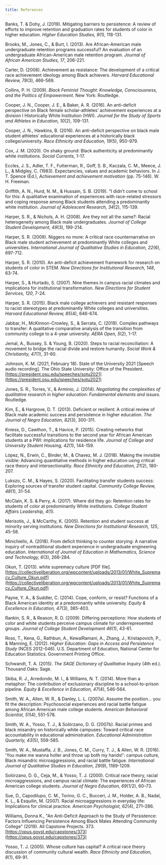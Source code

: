 ```yaml
---
title: References
---
```


Banks, T. & Dohy, J. (2019). Mitigating barriers to persistence: A review of efforts to improve retention and graduation rates for students of color in higher education. _Higher Education Studies, 9_(1), 118-131.

Brooks, M., Jones, C., & Burt, I. (2013). Are African-American male undergraduate retention programs successful? An evaluation of an undergraduate African-American male retention program. _Journal of African American Studies, 17_, 206-221.

Carter, D. (2008). Achievement as resistance: The development of a critical race achievement ideology among Black achievers. _Harvard Educational Review, 78_(3), 466-569.

Collins, P. H. (2009). _Black Feminist Thought: Knowledge, Consciousness, and the Politics of Empowerment_. New York: Routledge.

Cooper, J. N., Cooper, J. E., & Baker, A. R. (2016). An anti-deficit perspective on Black female scholar-athletes’ achievement experiences at a division I Historically White Institution (HWI). _Journal for the Study of Sports and Athletes in Education, 10_(2), 109-131.

Cooper, J. N., Hawkins, B. (2016). An anti-deficit perspective on black male student athletes’ educational experiences at a historically black college/university. _Race Ethnicity and Education, 19_(5), 950-979.

Cox, J. M. (2020). On shaky ground: Black authenticity at predominantly white institutions. _Social Currents_, 1-17.

Eccles, J. S., Adler, T. F., Futterman, R., Goff, S. B., Kaczala, C. M., Meece, J. L., &	Midgley, C. (1983). Expectancies, values and academic behaviors. In J. T. Spence (Ed.),	_Achievement and achievement motivation_ (pp. 75-146). W. H. Freeman.

Griffith, A. N., Hurd, N. M., & Hussain, S. B. (2019). “I didn’t come to school for this: A qualitative examination of experiences with race-related stressors and coping response among Black students attending a predominantly white institution. _Journal of Adolescent Research, 34_(2), 115-139.

Harper, S. R., & Nichols, A. H. (2008). Are they not all the same?: Racial heterogeneity among Black male undergraduates. _Journal of College Student Development, 49_(3), 199-214.

Harper, S. R. (2009). Niggers no more: A critical race counternarrative on Black male student achievement at predominantly White colleges and universities. _International Journal of Qualitative Studies in Education, 22_(6), 697-712.

Harper, S. R. (2010). An anti-deficit achievement framework for research on students of color in STEM. _New Directions for Institutional Research, 148_, 63-74.

Harper, S., & Hurtado, S. (2007). Nine themes in campus racial climates and implications for institutional transformation. _New Directions for Student Services, 120_, 7-24.

Harper, S. R. (2015). Black male college achievers and resistant responses to racist stereotypes at predominantly White colleges and universities. _Harvard Educational Review, 85_(4), 646-674.

Jabbar, H., McKinnon-Crowley, S., & Serrata, C. (2019). Complex pathways to transfer: A qualitative comparative analysis of the transition from community college to a 4-year university. _AERA Open, 5_(2), 1-17.

Jemal, A., Bussey, S. & Young, B. (2020). Steps to racial reconciliation: A movement to bridge the racial divide and restore humanity. _Social Work & Christianity, 47_(1), 31-60.

Johnson, K. M. (2021, February 18). State of the University 2021 [Speech audio recording]. The Ohio State University: Office of the President. [https://president.osu.edu/speeches/sotu2021](https://president.osu.edu/speeches/sotu2021)

Jones, S. R., Torres, V., & Arminio, J. (2014). _Negotiating the complexities of qualitative research in higher education: Fundamental elements and issues_. Routledge.

Kim, E., & Hargrove, D. T. (2013). Deficient or resilient: A critical review of Black male academic success and persistence in higher education. _The Journal of Negro Education, 82_(3), 300-311.

Kniess, D., Cawthon, T., & Havice, P. (2015). Creating networks that facilitate successful transitions to the second year for African American students at a PWI: implications for residence life. _Journal of College and University Student Housing, 42_(1), 144-159.

López, N., Erwin, C., Binder, M., & Chavez, M. J. (2018). Making the invisible visible: Advancing quantitative methods in higher education using critical race theory and intersectionality. _Race Ethnicity and Education, 21_(2), 180-207. 

Lukszo, C. M., & Hayes, S. (2020). Facilitating transfer students success: Exploring sources of transfer student capital. _Community College Review, 48_(1), 31-54.

McClain, K. S. & Perry, A. (2017). Where did they go: Retention rates for students of color at predominantly White institutions. _College Student Affairs Leadership, 4_(1).

Merisotis, J., & McCarthy, K. (2005). Retention and student success at minority serving institutions. _New Directions for Institutional Research, 125_, 45-58.

Minichiello, A. (2018). From deficit thinking to counter storying: A narrative inquiry of nontraditional student experience in undergraduate engineering education. _International of Journal of Education in Mathematics, Science and Technology, 6_(3), 266-284.

Okun, T. (2013). white supremacy culture [PDF file]. [https://collectiveliberation.org/wpcontent/uploads/2013/01/White_Supremacy_Culture_Okun.pdf](https://collectiveliberation.org/wpcontent/uploads/2013/01/White_Supremacy_Culture_Okun.pdf)

Payne, Y. A., & Suddler, C. (2014). Cope, conform, or resist? Functions of a Black American identity at a predominantly white university. _Equity & Excellence in Education, 47_(3), 385-403.

Rankin, S. R., & Reason, R. D. (2009). Differing perceptions: How students of color and white students perceive campus climate for underrepresented groups. _Journal of College Student Development 46_(1), 43-61.

Ross, T., Kena, G., Rathbun, A., KewalRamani, A., Zhang, J., Kristapovich, P., & Manning, E. (2012). _Higher Education: Gaps in Access and Persistence Study_ (NCES 2012-046). U.S. Department of Education, National Center for Education Statistics. Government Printing Office.

Schwandt, T. A. (2015). _The SAGE Dictionary of Qualitative Inquiry_ (4th ed.). Thousand Oaks: Sage.

Skiba, R. J., Arredondo, M. I., & Williams, N. T. (2014). More than a metaphor: The contribution of exclusionary discipline to a school-to-prison pipeline. _Equity & Excellence in Education, 47_(4), 546-564. 

Smith, W. A., Allen, W. R., & Danley, L. L. (2007a). Assume the position… you fit the description: Psychosocial experiences and racial battle fatigue among African American male college students. _American Behavioral Scientist, 51_(4), 551-578. 

Smith, W. A., Yosso, T. J., & Solórzano, D. G. (2007b). Racial primes and black misandry on historically white campuses: Toward critical race accountability in educational administration. _Educational Administration Quarterly, 43_(5), 559-585.

Smith, W. A., Mustaffa, J. B., Jones, C. M., Curry, T. J., & Allen, W. R. (2016). 'You make me wanna holler and throw up both my hands!': campus culture, Black misandric microaggressions, and racial battle fatigue. _International Journal of Qualitative Studies in Education, 29_(9), 1189-1209.

Solórzano, D. G., Ceja, M., & Yosso, T. J. (2000). Critical race theory, racial microaggressions, and campus racial climate: The experiences of African American college students. _Journal of Negro Education, 69_(1/2), 60–73.

Sue, D., Capodilupo, C. M., Torino, G. C., Bucceri, J. M., Holder, A. B., Nadal, K. L., & Esquilin, M. (2007). Racial microaggressions in everyday life: Implications for clinical practice. _American Psychologist, 62_(4), 271–286.

Williams, Donna K., "An Anti-Deficit Approach to the Study of Persistence: Factors Influencing Persistence Among Black Males Attending Community College" (2019). All Capstone Projects. 373. [https://opus.govst.edu/capstones/373](https://opus.govst.edu/capstones/373)

Yosso, T. J. (2005). Whose culture has capital? A critical race theory discussion of community cultural wealth. _Race Ethnicity and Education, 8_(1), 69-91. 
